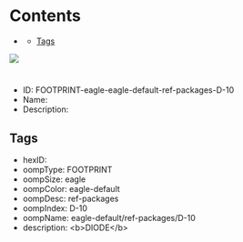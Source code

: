 



Contents
========

* [](#)
	* [Tags](#tags)
  
![][im]
# 

- ID: FOOTPRINT-eagle-eagle-default-ref-packages-D-10
- Name: 
- Description: 

## Tags

- hexID: 
- oompType: FOOTPRINT
- oompSize: eagle
- oompColor: eagle-default
- oompDesc: ref-packages
- oompIndex: D-10
- oompName: eagle-default/ref-packages/D-10
- description: &lt;b&gt;DIODE&lt;/b&gt;



[im]: image.png
